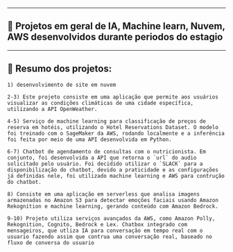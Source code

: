 *** 

## 📂 Projetos em geral de IA, Machine learn, Nuvem, AWS desenvolvidos durante periodos do estagio

***

## 🤖 Resumo dos projetos: 
    1) desenvolvimento de site em nuvem

    2-3) Este projeto consiste em uma aplicação que permite aos usuários visualizar as condições climáticas de uma cidade específica, utilizando a API OpenWeather.

    4-5) Serviço de machine learning para classificação de preços de reserva em hotéis, utilizando o Hotel Reservations Dataset. O modelo foi treinado com o SageMaker da AWS, rodando localmente e a inferência foi feita por meio de uma API desenvolvida em Python.

    6-7) Chatbot de agendamento de consultas com o nutricionista. Em conjunto, foi desenvolvida a API que retorna o `url` do audio solicitado pelo usuário. Foi decidido utilizar o `SLACK` para a disponibilização do chatbot, devido a praticidade e as configurações já definidas nele, foi utilizado machine learning e AWS para contrução do chatbot. 

    8) Consiste em uma aplicação em serverless que analisa imagens armazenadas no Amazon S3 para detectar emoções faciais usando Amazon Rekognition e machine learning, gerando conteúdo com Amazon Bedrock.

    9-10) Projeto utiliza serviços avançados da AWS, como Amazon Polly, Rekognition, Cognito, Bedrock e Lex. Chatbox integrado com mensageiros, que utliza IA para conversação em tempo real com o usuario fazendo assim que contrua uma conversação real, baseado no fluxo de conversa do usuario
    
